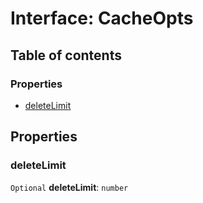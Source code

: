 # Interface: CacheOpts

## Table of contents

### Properties

* [deleteLimit](/en/auto-docs/editor/interfaces/CacheOpts.md#deletelimit)

## Properties

### deleteLimit

`Optional` **deleteLimit**: `number`
